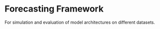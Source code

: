 # Forecasting Framework

For simulation and evaluation of model architectures on different datasets.
